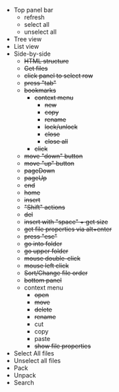 - Top panel bar
  - refresh
  - select all
  - unselect all
- Tree view
- List view
- Side-by-side
  - ~~HTML structure~~
  - ~~Get files~~
  - ~~click panel to select row~~
  - ~~press "tab"~~
  - ~~bookmarks~~
    - ~~context menu~~
      - ~~new~~
      - ~~copy~~
      - ~~rename~~
      - ~~lock/unlock~~
      - ~~close~~
      - ~~close all~~
    - ~~click~~
  - ~~move "down" button~~
  - ~~move "up" button~~
  - ~~pageDown~~
  - ~~pageUp~~
  - ~~end~~
  - ~~home~~
  - ~~insert~~
  - ~~"Shift" actions~~
  - ~~del~~
  - ~~insert with "space" + get size~~
  - ~~get file properties via alt+enter~~
  - ~~press "esc"~~
  - ~~go into folder~~
  - ~~go upper folder~~
  - ~~mouse double-click~~
  - ~~mouse left click~~
  - ~~Sort/Change file order~~
  - ~~bottom panel~~
  - context menu
    - ~~open~~
    - ~~move~~
    - ~~delete~~
    - ~~rename~~
    - cut
    - copy
    - paste
    - ~~show file properties~~
- Select All files
- Unselect all files
- Pack
- Unpack
- Search

